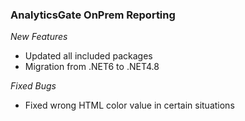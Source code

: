 ### AnalyticsGate OnPrem Reporting

*New Features*
- Updated all included packages
- Migration from .NET6 to .NET4.8

*Fixed Bugs*
- Fixed wrong HTML color value in certain situations
